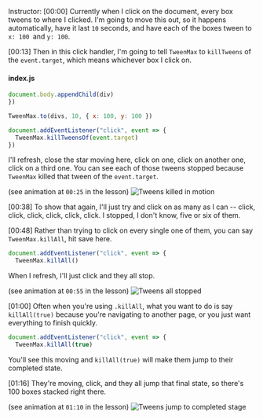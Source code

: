 Instructor: [00:00] Currently when I click on the document, every box tweens to where I clicked. I'm going to move this out, so it happens automatically, have it last `10` seconds, and have each of the boxes tween to `x: 100 `and `y: 100`.

[00:13] Then in this click handler, I'm going to tell `TweenMax` to `killTweens` of the `event.target`, which means whichever box I click on.

#### index.js

```js
document.body.appendChild(div)
})

TweenMax.to(divs, 10, { x: 100, y: 100 })

document.addEventListener("click", event => {
  TweenMax.killTweensOf(event.target)
})
```

I'll refresh, close the star moving here, click on one, click on another one, click on a third one. You can see each of those tweens stopped because `TweenMax` killed that tween of the `event.target`.

(see animation at `00:25` in the lesson)
![Tweens killed in motion](https://res.cloudinary.com/dg3gyk0gu/image/upload/v1554223829/transcript-images/stop-animations-with-killtweensof-and-killall-in-greensock-tweens-killed.jpg)

[00:38] To show that again, I'll just try and click on as many as I can -- click, click, click, click, click, click. I stopped, I don't know, five or six of them.

[00:48] Rather than trying to click on every single one of them, you can say `TweenMax.killAll`, hit save here.

```js
document.addEventListener("click", event => {
  TweenMax.killAll()
```

When I refresh, I'll just click and they all stop.

(see animation at `00:55` in the lesson)
![Tweens all stopped](https://res.cloudinary.com/dg3gyk0gu/image/upload/v1554223828/transcript-images/stop-animations-with-killtweensof-and-killall-in-greensock-tweens-stopped.jpg)

[01:00] Often when you're using `.killAll`, what you want to do is say `killAll(true)` because you're navigating to another page, or you just want everything to finish quickly.

```js
document.addEventListener("click", event => {
  TweenMax.killAll(true)
```

You'll see this moving and `killAll(true)` will make them jump to their completed state.

[01:16] They're moving, click, and they all jump that final state, so there's 100 boxes stacked right there.

(see animation at `01:10` in the lesson)
![Tweens jump to completed stage](https://res.cloudinary.com/dg3gyk0gu/image/upload/v1554223827/transcript-images/stop-animations-with-killtweensof-and-killall-in-greensock-tweens-completed-stage.jpg)